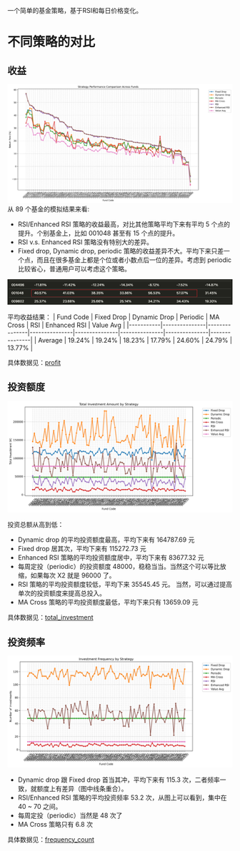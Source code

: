 一个简单的基金策略，基于RSI和每日价格变化。

# 不同策略的对比
## 收益
![profit](results/comparison/profit.png)
从 89 个基金的模拟结果来看:
- RSI/Enhanced RSI 策略的收益最高，对比其他策略平均下来有平均 5 个点的提升。个别基金上，比如 001048 甚至有 15 个点的提升。
- RSI v.s. Enhanced RSI 策略没有特别大的差异。
- Fixed drop, Dynamic drop, periodic 策略的收益差异不大。平均下来只差一个点，而且在很多基金上都是个位或者小数点后一位的差异。考虑到 periodic 比较省心，普通用户可以考虑这个策略。

![001048](results/static/001048.png)

平均收益结果：
| Fund Code | Fixed Drop | Dynamic Drop | Periodic | MA Cross | RSI | Enhanced RSI | Value Avg |
|-----------|---------------|---------------|---------------|---------------|---------------|---------------|---------------|
| Average | 19.24% | 19.24% | 18.23% | 17.79% | 24.60% | 24.79% | 13.77% |

具体数据见：[profit](results/comparison/profit.md)

## 投资额度
![total_investment](results/comparison/total_investment.png)

投资总额从高到低：
- Dynamic drop 的平均投资额度最高，平均下来有 164787.69 元
- Fixed drop 居其次，平均下来有 115272.73 元
- Enhanced RSI 策略的平均投资额度居中，平均下来有 83677.32 元
- 每周定投（periodic）的投资额度 48000，稳稳当当。当然这个可以等比放缩，如果每次 X2 就是 96000 了。
- RSI 策略的平均投资额度较低，平均下来 35545.45 元。 当然，可以通过提高单次的投资额度来提高总投入。
- MA Cross 策略的平均投资额度最低，平均下来只有 13659.09 元


具体数据见：[total_investment](results/comparison/total_investment.md)

## 投资频率
![frequency_count](results/comparison/frequency_count.png)
- Dynamic drop 跟 Fixed drop 首当其冲，平均下来有 115.3 次，二者频率一致，就额度上有差异（图中线条重合）。
- RSI/Enhanced RSI 策略的平均投资频率 53.2 次，从图上可以看到，集中在 40 ~ 70 之间。
- 每周定投（periodic）当然是 48 次了
- MA Cross 策略只有 6.8 次

具体数据见：[frequency_count](results/comparison/frequency_count.md)
